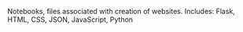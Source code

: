 Notebooks, files associated with creation of websites. Includes: Flask, HTML, CSS, JSON, JavaScript, Python

